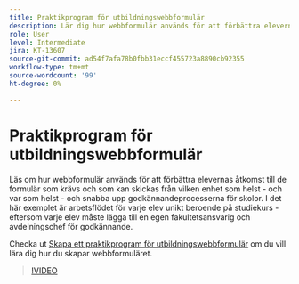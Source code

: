 ```yaml
---
title: Praktikprogram för utbildningswebbformulär
description: Lär dig hur webbformulär används för att förbättra elevernas åtkomst till de formulär som krävs
role: User
level: Intermediate
jira: KT-13607
source-git-commit: ad54f7afa78b0fbb31eccf455723a8890cb92355
workflow-type: tm+mt
source-wordcount: '99'
ht-degree: 0%

---
```


# Praktikprogram för utbildningswebbformulär

Läs om hur webbformulär används för att förbättra elevernas åtkomst till de formulär som krävs och som kan skickas från vilken enhet som helst - och var som helst - och snabba upp godkännandeprocesserna för skolor. I det här exemplet är arbetsflödet för varje elev unikt beroende på studiekurs - eftersom varje elev måste lägga till en egen fakultetsansvarig och avdelningschef för godkännande.

Checka ut [Skapa ett praktikprogram för utbildningswebbformulär](usecase-edu-intern-create.md) om du vill lära dig hur du skapar webbformuläret.

>[!VIDEO](https://video.tv.adobe.com/v/3421773?quality=12&learn=on&hidetitle=true)
